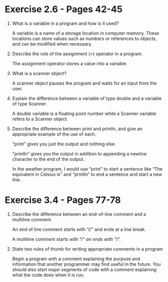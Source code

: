 # Exercise 2.6 - Pages 42-45

1. What is a variable in a program and how is it used?

	A variable is a name of a storage location in computer memory. These locations can store values such as numbers or references to objects, and can be modified when necessary.

2. Describe the role of the assignment (=) operator in a program.

	The assignment operator stores a value into a variable.

3. What is a scanner object?

	A scanner object pauses the program and waits for an input from the user.

4. Explain the difference between a variable of type double and a variable of type Scanner.

	A double variable is a floating point number while a Scanner variable refers to a Scanner object.

5. Describe the difference between print and println, and give an appropriate example of the use of each.

	“print” gives you just the output and nothing else.

	“println” gives you the output in addition to appending a newline character to the end of the output.

	In the weather program, I would use “print” to start a sentence like “The equivalent in Celsius is” and “println” to end a sentence and start a new line.

# Exercise 3.4 - Pages 77-78

1. Describe the difference between an end-of-line comment and a multiline comment.

	An end of line comment starts with “//” and ends at a line break.

	A multiline comment starts with “/*” an ends with “*/”.

2. State two rules of thumb for writing appropriate comments in a program

	Begin a program with a comment explaining the purpose and information that another programmer may find useful in the future. You should also start major segments of code with a comment explaining what the code does when it is run.